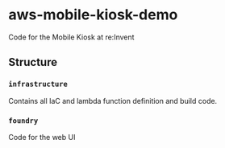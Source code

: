 # aws-mobile-kiosk-demo
Code for the Mobile Kiosk at re:Invent

## Structure

### `infrastructure`
Contains all IaC and lambda function definition and build code.

### `foundry`
Code for the web UI
